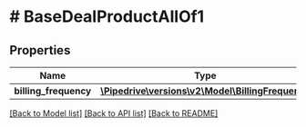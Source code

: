 # # BaseDealProductAllOf1

## Properties

Name | Type | Description | Notes
------------ | ------------- | ------------- | -------------
**billing_frequency** | [**\Pipedrive\versions\v2\Model\BillingFrequency**](BillingFrequency.md) |  | [optional]

[[Back to Model list]](../README.md#documentation-for-models) [[Back to API list]](../README.md#documentation-for-api-endpoints) [[Back to README]](../README.md)
